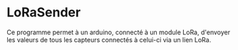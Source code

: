 # LoRaSender
Ce programme permet à un arduino, connecté à un module LoRa, d'envoyer les valeurs de tous les capteurs connectés à celui-ci via un lien LoRa.
